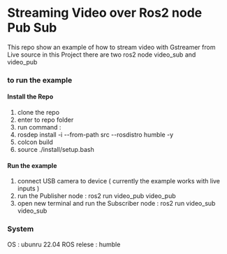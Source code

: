 # Streaming Video over Ros2 node Pub Sub 

This repo show an example of how to stream video with Gstreamer from Live source 
in this Project there are two ros2 node video_sub and video_pub 

### to run the example

#### Install the Repo 
1. clone the repo 
2. enter to repo folder 
3. run command : 
4.  rosdep install -i --from-path src --rosdistro humble -y
5.  colcon build
6.  source ./install/setup.bash

#### Run the example 
1. connect USB camera to device ( currently the example works with live inputs )
2. run the Publisher node : ros2 run video_pub video_pub 
3. open new terminal and run the Subscriber node : ros2 run video_sub video_sub 


### System 

OS : ubunru 22.04
ROS relese : humble

